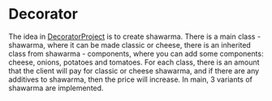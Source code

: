 # Decorator

The idea in [DecoratorProject](https://github.com/Glevelll/Design-Patterns/tree/main/PatternDecorator/DecoratorProject) is to create shawarma. There is a main class - shawarma, where it can be made classic or cheese, there is an inherited class from shawarma - components, where you can add some components: cheese, onions, potatoes and tomatoes. For each class, there is an amount that the client will pay for classic or cheese shawarma, and if there are any additives to shawarma, then the price will increase. In main, 3 variants of shawarma are implemented.
